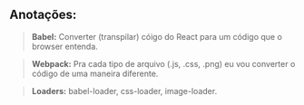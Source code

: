 ## Anotações:

> **Babel:** Converter (transpilar) cóigo do React para um código que o browser entenda.

> **Webpack:** Pra cada tipo de arquivo (.js, .css, .png) eu vou converter o código de uma maneira diferente.

> **Loaders:** babel-loader, css-loader, image-loader.